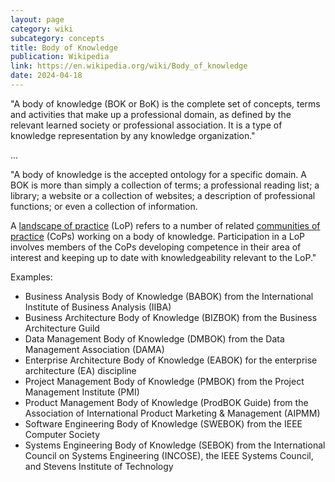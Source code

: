 ```yaml
---
layout: page
category: wiki
subcategory: concepts
title: Body of Knowledge
publication: Wikipedia
link: https://en.wikipedia.org/wiki/Body_of_knowledge
date: 2024-04-18
---
```


"A body of knowledge (BOK or BoK) is the complete set of concepts, terms and activities that make up a professional domain, as defined by the relevant learned society or professional association. It is a type of knowledge representation by any knowledge organization."

...

"A body of knowledge is the accepted ontology for a specific domain. A BOK is more than simply a collection of terms; a professional reading list; a library; a website or a collection of websites; a description of professional functions; or even a collection of information.

A [landscape of practice](/landscape-of-practice/) (LoP) refers to a number of related [communities of practice](/community-of-practice/) (CoPs) working on a body of knowledge. Participation in a LoP involves members of the CoPs developing competence in their area of interest and keeping up to date with knowledgeability relevant to the LoP."

Examples:

* Business Analysis Body of Knowledge (BABOK) from the International Institute of Business Analysis (IIBA)
* Business Architecture Body of Knowledge (BIZBOK) from the Business Architecture Guild
* Data Management Body of Knowledge (DMBOK) from the Data Management Association (DAMA)
* Enterprise Architecture Body of Knowledge (EABOK) for the enterprise architecture (EA) discipline
* Project Management Body of Knowledge (PMBOK) from the Project Management Institute (PMI)
* Product Management Body of Knowledge (ProdBOK Guide) from the Association of International Product Marketing & Management (AIPMM)
* Software Engineering Body of Knowledge (SWEBOK) from the IEEE Computer Society
* Systems Engineering Body of Knowledge (SEBOK) from the International Council on Systems Engineering (INCOSE), the IEEE Systems Council, and Stevens Institute of Technology
